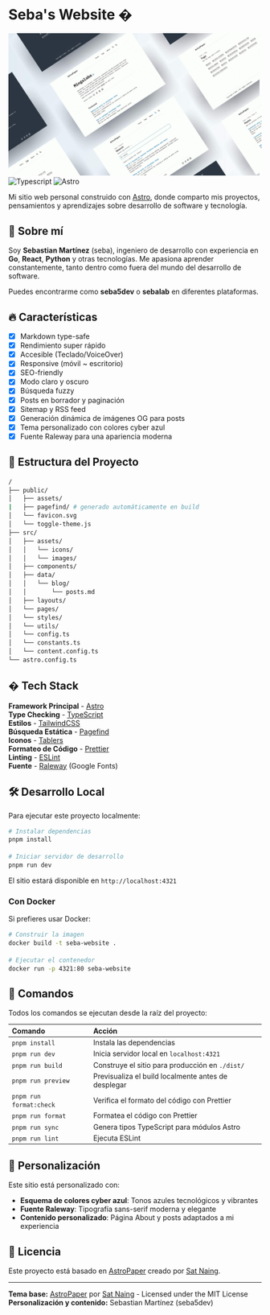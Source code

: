 # Seba's Website �

![Seba Website](public/astropaper-og.jpg)
![Typescript](https://img.shields.io/badge/TypeScript-007ACC?style=for-the-badge&logo=typescript&logoColor=white)
![Astro](https://img.shields.io/badge/Astro-FF5D01?style=for-the-badge&logo=astro&logoColor=white)

Mi sitio web personal construido con [Astro](https://astro.build/), donde comparto mis proyectos, pensamientos y aprendizajes sobre desarrollo de software y tecnología.

## 👋 Sobre mí

Soy **Sebastian Martínez** (seba), ingeniero de desarrollo con experiencia en **Go**, **React**, **Python** y otras tecnologías. Me apasiona aprender constantemente, tanto dentro como fuera del mundo del desarrollo de software.

Puedes encontrarme como **seba5dev** o **sebalab** en diferentes plataformas.

## 🔥 Características

- [x] Markdown type-safe
- [x] Rendimiento super rápido
- [x] Accesible (Teclado/VoiceOver)
- [x] Responsive (móvil ~ escritorio)
- [x] SEO-friendly
- [x] Modo claro y oscuro
- [x] Búsqueda fuzzy
- [x] Posts en borrador y paginación
- [x] Sitemap y RSS feed
- [x] Generación dinámica de imágenes OG para posts
- [x] Tema personalizado con colores cyber azul
- [x] Fuente Raleway para una apariencia moderna

## 🚀 Estructura del Proyecto

```bash
/
├── public/
│   ├── assets/
|   ├── pagefind/ # generado automáticamente en build
│   └── favicon.svg
│   └── toggle-theme.js
├── src/
│   ├── assets/
│   │   └── icons/
│   │   └── images/
│   ├── components/
│   ├── data/
│   │   └── blog/
│   │       └── posts.md
│   ├── layouts/
│   └── pages/
│   └── styles/
│   └── utils/
│   └── config.ts
│   └── constants.ts
│   └── content.config.ts
└── astro.config.ts
```

## � Tech Stack

**Framework Principal** - [Astro](https://astro.build/)  
**Type Checking** - [TypeScript](https://www.typescriptlang.org/)  
**Estilos** - [TailwindCSS](https://tailwindcss.com/)  
**Búsqueda Estática** - [Pagefind](https://pagefind.app/)  
**Iconos** - [Tablers](https://tabler-icons.io/)  
**Formateo de Código** - [Prettier](https://prettier.io/)  
**Linting** - [ESLint](https://eslint.org)  
**Fuente** - [Raleway](https://fonts.google.com/specimen/Raleway) (Google Fonts)

## 🛠️ Desarrollo Local

Para ejecutar este proyecto localmente:

```bash
# Instalar dependencias
pnpm install

# Iniciar servidor de desarrollo
pnpm run dev
```

El sitio estará disponible en `http://localhost:4321`

### Con Docker

Si prefieres usar Docker:

```bash
# Construir la imagen
docker build -t seba-website .

# Ejecutar el contenedor
docker run -p 4321:80 seba-website
```

## 🧞 Comandos

Todos los comandos se ejecutan desde la raíz del proyecto:

| Comando                  | Acción                                              |
| :----------------------- | :-------------------------------------------------- |
| `pnpm install`           | Instala las dependencias                            |
| `pnpm run dev`           | Inicia servidor local en `localhost:4321`           |
| `pnpm run build`         | Construye el sitio para producción en `./dist/`     |
| `pnpm run preview`       | Previsualiza el build localmente antes de desplegar |
| `pnpm run format:check`  | Verifica el formato del código con Prettier         |
| `pnpm run format`        | Formatea el código con Prettier                     |
| `pnpm run sync`          | Genera tipos TypeScript para módulos Astro         |
| `pnpm run lint`          | Ejecuta ESLint                                      |

## 📝 Personalización

Este sitio está personalizado con:

- **Esquema de colores cyber azul**: Tonos azules tecnológicos y vibrantes
- **Fuente Raleway**: Tipografía sans-serif moderna y elegante
- **Contenido personalizado**: Página About y posts adaptados a mi experiencia

## 📜 Licencia

Este proyecto está basado en [AstroPaper](https://github.com/satnaing/astro-paper) creado por [Sat Naing](https://satnaing.dev).

---

**Tema base:** [AstroPaper](https://github.com/satnaing/astro-paper) por [Sat Naing](https://satnaing.dev) - Licensed under the MIT License  
**Personalización y contenido:** Sebastian Martínez (seba5dev)
